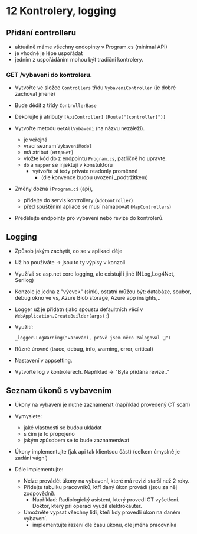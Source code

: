 # 12 Kontrolery, logging

## Přidání controlleru

- aktuálně máme všechny endopinty v Program.cs (minimal API)
- je vhodné je lépe uspořádat
- jedním z uspořádáním mohou být tradiční kontrolery.

### GET /vybaveni do kontroleru.

- Vytvořte ve složce `Controllers` třídu `VybaveniController` (je dobré zachovat jmené)
- Bude dědit z třídy `ControllerBase`
- Dekorujte jí atributy `[ApiController]` `[Route("[controller]")]`
- Vytvořte metodu `GetAllVybaveni` (na názvu nezáleží).
  - je veřejná
  - vrací seznam `VybaveniModel` 
  - má atribut `[HttpGet]`
  - vložte kód do z endpointu `Program.cs`, patřičně ho upravte.
  - `db` a `mapper` se injektují v konstuktoru
    - vytvořte si tedy private readonly proměnné
      - (dle konvence budou uvození _podtržítkem)

- Změny dozná i `Program.c`s (api),
  - přidejte do servis kontrollery (`AddController`)
  - před spuštěním apliace se musí namapovat (`MapControllers`)

- Předělejte endpointy pro vybavení nebo revize do kontrolerů. 

## Logging

- Způsob jakým zachytit, co se v aplikaci děje
- Už ho používáte -> jsou to ty výpisy v konzoli
- Využívá se asp.net core logging, ale existují i jiné (NLog,Log4Net, Serilog)
- Konzole je jedna z "výevek" (sink), ostatní můžou být: databáze, soubor, debug okno ve vs, Azure Blob storage, Azure app insights,..
- Logger už je přidátn (jako spoustu defaultních věcí v `WebApplication.CreateBuilder(args);`)
- Využití: 

  ```chsarp
  _logger.LogWarning("varování, právě jsem něco zalogoval 🚨")
  ```

- Různé úrovně (trace, debug, info, warning, error, critical)
- Nastavení v appsetting.
- Vytvořte log v kontrolerech. Například -> "Byla přidána revize.."


## Seznam úkonů s vybavením

- Úkony na vybavení je nutné zaznamenat (například provedený CT scan)
- Vymyslete:
  - jaké vlastnosti se budou ukládat
  - s čím je to propojeno
  - jakým způsobem se to bude zaznamenávat
- Úkony implementujte (jak api tak klientsou část)
(celkem úmyslně je zadání vágní)

- Dále implementujte: 
  - Nelze provádět úkony na vybavení, které má revizi starší než 2 roky. 
  - Přidejte tabulku pracovníků, ktří daný úkon provádí (jsou za něj zodpovědní).
    - Například: Radiologický asistent, který provedl CT vyšetření. Doktor, který při operaci využil elektrokauter.
  - Umožněte vypsat všechny lidi, kteří kdy provedli úkon na daném vybavení. 
    - implementujte řazení dle času úkonu, dle jména pracovníka